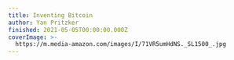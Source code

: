 ```yaml
---
title: Inventing Bitcoin
author: Yan Pritzker
finished: 2021-05-05T00:00:00.000Z
coverImage: >-
  https://m.media-amazon.com/images/I/71VR5umHdNS._SL1500_.jpg
---
```

